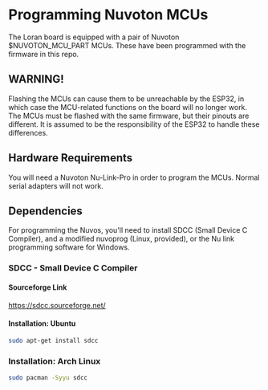 # Programming Nuvoton MCUs
The Loran board is equipped with a pair of Nuvoton $NUVOTON_MCU_PART MCUs. These have been programmed with the firmware in this repo.

## WARNING!
Flashing the MCUs can cause them to be unreachable by the ESP32, in which case the MCU-related functions on the board will no longer work.
The MCUs must be flashed with the same firmware, but their pinouts are different. It is assumed to be the responsibility of the ESP32 to handle these differences.

## Hardware Requirements
You will need a Nuvoton Nu-Link-Pro in order to program the MCUs. Normal serial adapters will not work.


## Dependencies

For programming the Nuvos, you'll need to install SDCC (Small Device C Compiler), and a modified nuvoprog (Linux, provided), or the Nu link programming software for Windows.

### SDCC - Small Device C Compiler

#### Sourceforge Link
https://sdcc.sourceforge.net/

#### Installation: Ubuntu
```bash
sudo apt-get install sdcc
```

### Installation: Arch Linux
```bash
sudo pacman -Syyu sdcc
```
